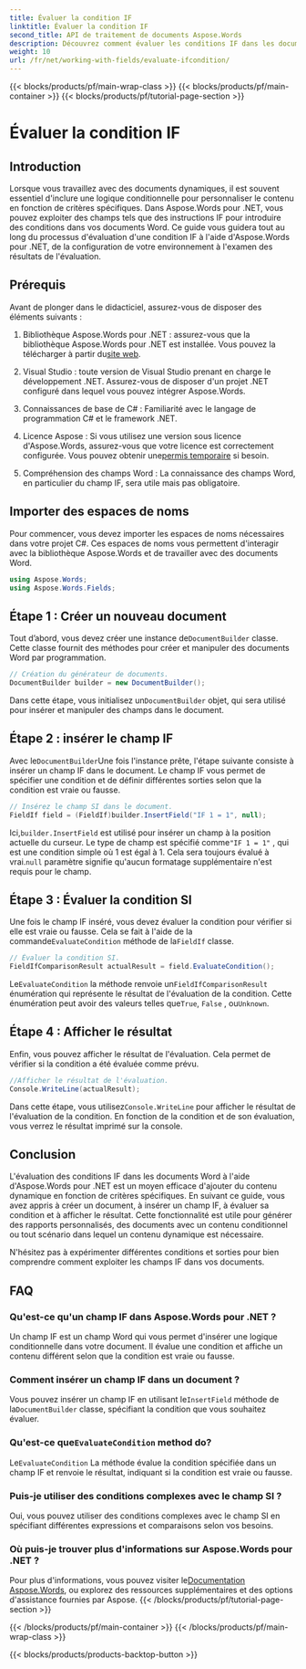 ```yaml
---
title: Évaluer la condition IF
linktitle: Évaluer la condition IF
second_title: API de traitement de documents Aspose.Words
description: Découvrez comment évaluer les conditions IF dans les documents Word à l'aide d'Aspose.Words pour .NET. Ce guide étape par étape couvre l'insertion, l'évaluation et l'affichage des résultats.
weight: 10
url: /fr/net/working-with-fields/evaluate-ifcondition/
---
```


{{< blocks/products/pf/main-wrap-class >}}
{{< blocks/products/pf/main-container >}}
{{< blocks/products/pf/tutorial-page-section >}}

# Évaluer la condition IF

## Introduction

Lorsque vous travaillez avec des documents dynamiques, il est souvent essentiel d'inclure une logique conditionnelle pour personnaliser le contenu en fonction de critères spécifiques. Dans Aspose.Words pour .NET, vous pouvez exploiter des champs tels que des instructions IF pour introduire des conditions dans vos documents Word. Ce guide vous guidera tout au long du processus d'évaluation d'une condition IF à l'aide d'Aspose.Words pour .NET, de la configuration de votre environnement à l'examen des résultats de l'évaluation.

## Prérequis

Avant de plonger dans le didacticiel, assurez-vous de disposer des éléments suivants :

1.  Bibliothèque Aspose.Words pour .NET : assurez-vous que la bibliothèque Aspose.Words pour .NET est installée. Vous pouvez la télécharger à partir du[site web](https://releases.aspose.com/words/net/).

2. Visual Studio : toute version de Visual Studio prenant en charge le développement .NET. Assurez-vous de disposer d'un projet .NET configuré dans lequel vous pouvez intégrer Aspose.Words.

3. Connaissances de base de C# : Familiarité avec le langage de programmation C# et le framework .NET.

4.  Licence Aspose : Si vous utilisez une version sous licence d'Aspose.Words, assurez-vous que votre licence est correctement configurée. Vous pouvez obtenir une[permis temporaire](https://purchase.aspose.com/temporary-license/) si besoin.

5. Compréhension des champs Word : La connaissance des champs Word, en particulier du champ IF, sera utile mais pas obligatoire.

## Importer des espaces de noms

Pour commencer, vous devez importer les espaces de noms nécessaires dans votre projet C#. Ces espaces de noms vous permettent d'interagir avec la bibliothèque Aspose.Words et de travailler avec des documents Word.

```csharp
using Aspose.Words;
using Aspose.Words.Fields;
```

## Étape 1 : Créer un nouveau document

 Tout d’abord, vous devez créer une instance de`DocumentBuilder` classe. Cette classe fournit des méthodes pour créer et manipuler des documents Word par programmation.

```csharp
// Création du générateur de documents.
DocumentBuilder builder = new DocumentBuilder();
```

 Dans cette étape, vous initialisez un`DocumentBuilder` objet, qui sera utilisé pour insérer et manipuler des champs dans le document.

## Étape 2 : insérer le champ IF

 Avec le`DocumentBuilder`Une fois l'instance prête, l'étape suivante consiste à insérer un champ IF dans le document. Le champ IF vous permet de spécifier une condition et de définir différentes sorties selon que la condition est vraie ou fausse.

```csharp
// Insérez le champ SI dans le document.
FieldIf field = (FieldIf)builder.InsertField("IF 1 = 1", null);
```

 Ici,`builder.InsertField` est utilisé pour insérer un champ à la position actuelle du curseur. Le type de champ est spécifié comme`"IF 1 = 1"` , qui est une condition simple où 1 est égal à 1. Cela sera toujours évalué à vrai.`null` paramètre signifie qu'aucun formatage supplémentaire n'est requis pour le champ.

## Étape 3 : Évaluer la condition SI

 Une fois le champ IF inséré, vous devez évaluer la condition pour vérifier si elle est vraie ou fausse. Cela se fait à l'aide de la commande`EvaluateCondition` méthode de la`FieldIf` classe.

```csharp
// Évaluer la condition SI.
FieldIfComparisonResult actualResult = field.EvaluateCondition();
```

 Le`EvaluateCondition` la méthode renvoie un`FieldIfComparisonResult` énumération qui représente le résultat de l'évaluation de la condition. Cette énumération peut avoir des valeurs telles que`True`, `False` , ou`Unknown`.

## Étape 4 : Afficher le résultat

Enfin, vous pouvez afficher le résultat de l'évaluation. Cela permet de vérifier si la condition a été évaluée comme prévu.

```csharp
//Afficher le résultat de l'évaluation.
Console.WriteLine(actualResult);
```

 Dans cette étape, vous utilisez`Console.WriteLine` pour afficher le résultat de l'évaluation de la condition. En fonction de la condition et de son évaluation, vous verrez le résultat imprimé sur la console.

## Conclusion

L'évaluation des conditions IF dans les documents Word à l'aide d'Aspose.Words pour .NET est un moyen efficace d'ajouter du contenu dynamique en fonction de critères spécifiques. En suivant ce guide, vous avez appris à créer un document, à insérer un champ IF, à évaluer sa condition et à afficher le résultat. Cette fonctionnalité est utile pour générer des rapports personnalisés, des documents avec un contenu conditionnel ou tout scénario dans lequel un contenu dynamique est nécessaire.

N'hésitez pas à expérimenter différentes conditions et sorties pour bien comprendre comment exploiter les champs IF dans vos documents.

## FAQ

### Qu'est-ce qu'un champ IF dans Aspose.Words pour .NET ?
Un champ IF est un champ Word qui vous permet d'insérer une logique conditionnelle dans votre document. Il évalue une condition et affiche un contenu différent selon que la condition est vraie ou fausse.

### Comment insérer un champ IF dans un document ?
 Vous pouvez insérer un champ IF en utilisant le`InsertField` méthode de la`DocumentBuilder` classe, spécifiant la condition que vous souhaitez évaluer.

###  Qu'est-ce que`EvaluateCondition` method do?
 Le`EvaluateCondition` La méthode évalue la condition spécifiée dans un champ IF et renvoie le résultat, indiquant si la condition est vraie ou fausse.

### Puis-je utiliser des conditions complexes avec le champ SI ?
Oui, vous pouvez utiliser des conditions complexes avec le champ SI en spécifiant différentes expressions et comparaisons selon vos besoins.

### Où puis-je trouver plus d'informations sur Aspose.Words pour .NET ?
 Pour plus d'informations, vous pouvez visiter le[Documentation Aspose.Words](https://reference.aspose.com/words/net/), ou explorez des ressources supplémentaires et des options d'assistance fournies par Aspose.
{{< /blocks/products/pf/tutorial-page-section >}}

{{< /blocks/products/pf/main-container >}}
{{< /blocks/products/pf/main-wrap-class >}}

{{< blocks/products/products-backtop-button >}}
